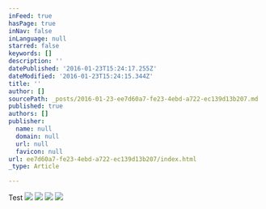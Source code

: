 ```yaml
---
inFeed: true
hasPage: true
inNav: false
inLanguage: null
starred: false
keywords: []
description: ''
datePublished: '2016-01-23T15:24:17.255Z'
dateModified: '2016-01-23T15:24:15.344Z'
title: ''
author: []
sourcePath: _posts/2016-01-23-ee7d60a7-fe23-4ebd-a722-ec139d13b207.md
published: true
authors: []
publisher:
  name: null
  domain: null
  url: null
  favicon: null
url: ee7d60a7-fe23-4ebd-a722-ec139d13b207/index.html
_type: Article

---
```

Test
![](https://s3-us-west-2.amazonaws.com/the-grid-img/p/725b8cfa46180027d28c44322fc1c3f71a4b28df.jpg)
![](https://s3-us-west-2.amazonaws.com/the-grid-img/p/6b661a5a5670f2b73afd6fe05a9740e8f43c2b49.jpg)
![](https://s3-us-west-2.amazonaws.com/the-grid-img/p/a1ae25de4e3df98f3f16e355ba04452449422e33.jpg)
![](https://s3-us-west-2.amazonaws.com/the-grid-img/p/4c2f5e7f19ab1b088de9486c5b4334bc481a7bcc.jpg)